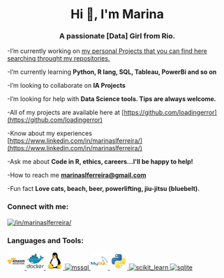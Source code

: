 <h1 align="center">Hi 👋, I'm Marina</h1>
<h3 align="center">A passionate [Data] Girl from Rio.</h3>

-I’m currently working on [my personal Projects that you can find here searching throught my repositories.](https://github.com/loadingerror)

-I’m currently learning **Python, R lang, SQL, Tableau, PowerBi and so on**

-I’m looking to collaborate on **IA Projects**

-I’m looking for help with **Data Science tools. Tips are always welcome.**

-All of my projects are available here at [https://github.com/loadingerror](https://github.com/loadingerror)

-Know about my experiences [https://www.linkedin.com/in/marinaslferreira/](https://www.linkedin.com/in/marinaslferreira/)

-Ask me about **Code in R, ethics, careers...I'll be happy to help!**

-How to reach me **marinaslferreira@gmail.com**

-Fun fact **Love cats, beach, beer, powerlifting, jiu-jitsu (bluebelt).**

<h3 align="left">Connect with me:</h3>
<p align="left">
<a href="https://linkedin.com/in//in/marinaslferreira/" target="blank"><img align="center" src="https://raw.githubusercontent.com/rahuldkjain/github-profile-readme-generator/master/src/images/icons/Social/linked-in-alt.svg" alt="/in/marinaslferreira/" height="30" width="40" /></a>
</p>

<h3 align="left">Languages and Tools:</h3>
<p align="left"> <a href="https://aws.amazon.com" target="_blank"> <img src="https://raw.githubusercontent.com/devicons/devicon/master/icons/amazonwebservices/amazonwebservices-original-wordmark.svg" alt="aws" width="40" height="40"/> </a> <a href="https://www.docker.com/" target="_blank"> <img src="https://raw.githubusercontent.com/devicons/devicon/master/icons/docker/docker-original-wordmark.svg" alt="docker" width="40" height="40"/> </a> <a href="https://www.linux.org/" target="_blank"> <img src="https://raw.githubusercontent.com/devicons/devicon/master/icons/linux/linux-original.svg" alt="linux" width="40" height="40"/> </a> <a href="https://www.microsoft.com/en-us/sql-server" target="_blank"> <img src="https://www.svgrepo.com/show/303229/microsoft-sql-server-logo.svg" alt="mssql" width="40" height="40"/> </a> <a href="https://www.mysql.com/" target="_blank"> <img src="https://raw.githubusercontent.com/devicons/devicon/master/icons/mysql/mysql-original-wordmark.svg" alt="mysql" width="40" height="40"/> </a> <a href="https://www.python.org" target="_blank"> <img src="https://raw.githubusercontent.com/devicons/devicon/master/icons/python/python-original.svg" alt="python" width="40" height="40"/> </a> <a href="https://scikit-learn.org/" target="_blank"> <img src="https://upload.wikimedia.org/wikipedia/commons/0/05/Scikit_learn_logo_small.svg" alt="scikit_learn" width="40" height="40"/> </a> <a href="https://www.sqlite.org/" target="_blank"> <img src="https://www.vectorlogo.zone/logos/sqlite/sqlite-icon.svg" alt="sqlite" width="40" height="40"/> </a> </p>
